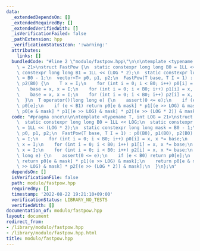```yaml
---
data:
  _extendedDependsOn: []
  _extendedRequiredBy: []
  _extendedVerifiedWith: []
  _isVerificationFailed: false
  _pathExtension: hpp
  _verificationStatusIcon: ':warning:'
  attributes:
    links: []
  bundledCode: "#line 2 \"modulo/fastpow.hpp\"\n\n\ntemplate <typename T, int LOG\
    \ = 21>\nstruct FastPow {\n  static constexpr long long B0 = 1LL << LOG;\n  static\
    \ constexpr long long B1 = 1LL << (LOG * 2);\n  static constexpr long long mask\
    \ = B0 - 1;\n  vector<T> p0, p1, p2;\n  FastPow(T base, T I = 1) : p0(B0), p1(B0),\
    \ p2(B0) {\n    T x = I;\n    for (int i = 0; i < B0; i++) p0[i] = x, x *= base;\n\
    \    base = x, x = I;\n    for (int i = 0; i < B0; i++) p1[i] = x, x *= base;\n\
    \    base = x, x = I;\n    for (int i = 0; i < B0; i++) p2[i] = x, x *= base;\n\
    \  }\n  T operator()(long long e) {\n    assert(0 <= e);\n    if (e < B0) return\
    \ p0[e];\n    if (e < B1) return p0[e & mask] * p1[(e >> LOG) & mask];\n    return\
    \ p0[e & mask] * p1[(e >> LOG) & mask] * p2[(e >> (LOG * 2)) & mask];\n  }\n};\n"
  code: "#pragma once\n\n\ntemplate <typename T, int LOG = 21>\nstruct FastPow {\n\
    \  static constexpr long long B0 = 1LL << LOG;\n  static constexpr long long B1\
    \ = 1LL << (LOG * 2);\n  static constexpr long long mask = B0 - 1;\n  vector<T>\
    \ p0, p1, p2;\n  FastPow(T base, T I = 1) : p0(B0), p1(B0), p2(B0) {\n    T x\
    \ = I;\n    for (int i = 0; i < B0; i++) p0[i] = x, x *= base;\n    base = x,\
    \ x = I;\n    for (int i = 0; i < B0; i++) p1[i] = x, x *= base;\n    base = x,\
    \ x = I;\n    for (int i = 0; i < B0; i++) p2[i] = x, x *= base;\n  }\n  T operator()(long\
    \ long e) {\n    assert(0 <= e);\n    if (e < B0) return p0[e];\n    if (e < B1)\
    \ return p0[e & mask] * p1[(e >> LOG) & mask];\n    return p0[e & mask] * p1[(e\
    \ >> LOG) & mask] * p2[(e >> (LOG * 2)) & mask];\n  }\n};\n"
  dependsOn: []
  isVerificationFile: false
  path: modulo/fastpow.hpp
  requiredBy: []
  timestamp: '2022-08-22 19:21:10+09:00'
  verificationStatus: LIBRARY_NO_TESTS
  verifiedWith: []
documentation_of: modulo/fastpow.hpp
layout: document
redirect_from:
- /library/modulo/fastpow.hpp
- /library/modulo/fastpow.hpp.html
title: modulo/fastpow.hpp
---
```

